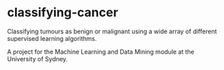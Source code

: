 # classifying-cancer
Classifying tumours as benign or malignant using a wide array of different supervised learning algorithms.

A project for the Machine Learning and Data Mining module at the University of Sydney.

